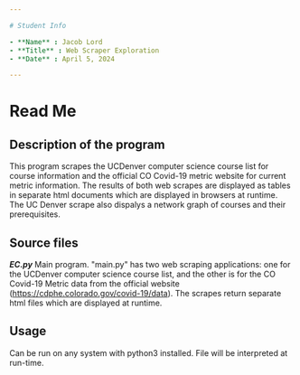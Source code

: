 ```yaml
---

# Student Info

- **Name** : Jacob Lord
- **Title** : Web Scraper Exploration
- **Date** : April 5, 2024

---
```


# Read Me

## Description of the program

This program scrapes the UCDenver computer science course list for course information and the official CO Covid-19 metric website
for current metric information. The results of both web scrapes are displayed as tables in separate html documents which are displayed in browsers at runtime.
The UC Denver scrape also dispalys a network graph of courses and their prerequisites.

## Source files

**_EC.py_**
Main program. "main.py" has two web scraping applications: one for the UCDenver computer science course list,
and the other is for the CO Covid-19 Metric data from the official website (https://cdphe.colorado.gov/covid-19/data).
The scrapes return separate html files which are displayed at runtime.

## Usage

Can be run on any system with python3 installed. File will be interpreted at run-time.
